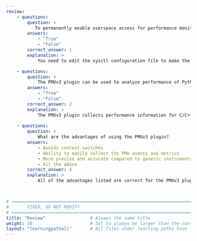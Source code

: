 ```yaml
---
review:
    - questions:
        question: >
           To permanently enable userspace access for performance monitoring, you need to add kernel.perf_user_access = 1 to the /etc/sysctl.conf file. 
        answers:
            - "True"
            - "False"
        correct_answer: 1
        explanation: >        
            You need to edit the sysctl configuration file to make the change permanent. 

    - questions:
        question: >
            The PMUv3 plugin can be used to analyze performance of Python applications.
        answers:
            - "True"
            - "False"
        correct_answer: 2                   
        explanation: >
            The PMUv3 plugin collects performance information for C/C++ applications.
               
    - questions:
        question: >
            What are the advantages of using the PMUv3 plugin?
        answers:
            - Avoids context switches
            - Ability to easily collect the PMU events and metrics 
            - More precise and accurate compared to generic instrumentation methods due to direct counter access
            - All the above
        correct_answer: 4         
        explanation: >
            All of the advantages listed are correct for the PMUv3 plugin.



# ================================================================================
#       FIXED, DO NOT MODIFY
# ================================================================================
title: "Review"                 # Always the same title
weight: 20                      # Set to always be larger than the content in this path
layout: "learningpathall"       # All files under learning paths have this same wrapper
---
```

